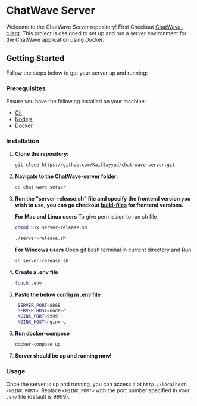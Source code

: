 # ChatWave Server

Welcome to the ChatWave Server repository! First Checkout [ChatWave-client](https://github.com/KaifSayyad/chat-wave-client). This project is designed to set up and run a server environment for the ChatWave application using Docker.

## Getting Started

Follow the steps below to get your server up and running:

### Prerequisites

Ensure you have the following installed on your machine:
- [Git](https://git-scm.com/downloads)
- [Nodejs](https://nodejs.org/en/download/package-manager)
- [Docker](https://www.docker.com/products/docker-desktop)


### Installation

1. **Clone the repository:**

    ```sh
    git clone https://github.com/KaifSayyad/chat-wave-server.git
    ```

2. **Navigate to the ChatWave-server folder:**

    ```sh
    cd chat-wave-server
    ```

3. **Run the "server-release.sh" file and specify the frontend version you wish to use, you can go checkout [build-files](https://github.com/KaifSayyad/chat-wave-client-build-files) for frontend versions.**


    **For Mac and Linux users**
        To give permission to run sh file
    ```sh
    chmod u+x server-release.sh
    ```

    ```sh
    ./server-release.sh
    ```

    **For Windows users**
        Open git bash terminal in current directory and Run
    ```sh
    sh server-release.sh
    ```

4. **Create a .env file**
   ```sh
   touch .env
   ```

5. **Paste the below config in .env file**

   ```sh
    SERVER_PORT=8888
    SERVER_HOST=node-c
    NGINX_PORT=9999
    NGINX_HOST=nginx-c
    ```

6. **Run docker-compose**

    ```sh
    docker-compose up
    ```

7. **Server should be up and running now!**
   

### Usage

Once the server is up and running, you can access it at `http://localhost:<NGINX_PORT>`. Replace `<NGINX_PORT>` with the port number specified in your `.env` file (default is 9999).

